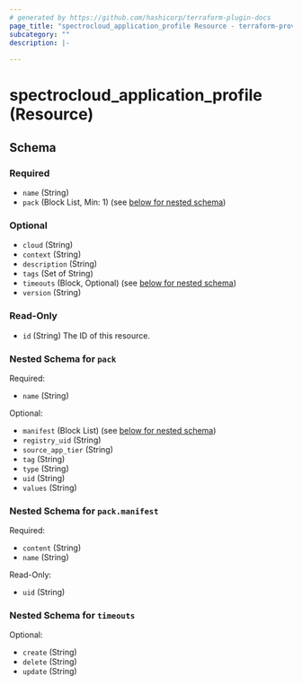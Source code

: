```yaml
---
# generated by https://github.com/hashicorp/terraform-plugin-docs
page_title: "spectrocloud_application_profile Resource - terraform-provider-spectrocloud"
subcategory: ""
description: |-
  
---
```


# spectrocloud_application_profile (Resource)





<!-- schema generated by tfplugindocs -->
## Schema

### Required

- `name` (String)
- `pack` (Block List, Min: 1) (see [below for nested schema](#nestedblock--pack))

### Optional

- `cloud` (String)
- `context` (String)
- `description` (String)
- `tags` (Set of String)
- `timeouts` (Block, Optional) (see [below for nested schema](#nestedblock--timeouts))
- `version` (String)

### Read-Only

- `id` (String) The ID of this resource.

<a id="nestedblock--pack"></a>
### Nested Schema for `pack`

Required:

- `name` (String)

Optional:

- `manifest` (Block List) (see [below for nested schema](#nestedblock--pack--manifest))
- `registry_uid` (String)
- `source_app_tier` (String)
- `tag` (String)
- `type` (String)
- `uid` (String)
- `values` (String)

<a id="nestedblock--pack--manifest"></a>
### Nested Schema for `pack.manifest`

Required:

- `content` (String)
- `name` (String)

Read-Only:

- `uid` (String)



<a id="nestedblock--timeouts"></a>
### Nested Schema for `timeouts`

Optional:

- `create` (String)
- `delete` (String)
- `update` (String)



